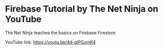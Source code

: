 # Firebase Tutorial by The Net Ninja on YouTube

The Net Ninja teaches the basics on Firebase Firestore

YouTube link: https://youtu.be/4d-gIPGzmK4